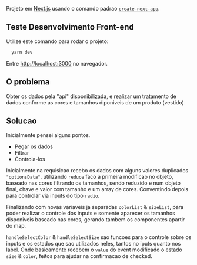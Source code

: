 Projeto em [Next.js](https://nextjs.org/) usando o comando padrao [`create-next-app`](https://github.com/vercel/next.js/tree/canary/packages/create-next-app).

## Teste Desenvolvimento Front-end

Utilize este comando para rodar o projeto:

```bash
  yarn dev
```

Entre [http://localhost:3000](http://localhost:3000) no navegador.

## O problema

Obter os dados pela "api" disponibilizada, e realizar um tratamento de dados conforme as cores e tamanhos diponiveis de um produto (vestido)

## Solucao

Inicialmente pensei alguns pontos.

  - Pegar os dados 
  - Filtrar
  - Controla-los

  Inicialmente na requisicao recebo os dados com alguns valores duplicados ```` "optionsData"````, utilizando ````reduce```` faco a primeira modificao no objeto, baseado nas cores filtrando os tamanhos, sendo reduzido e num objeto final, chave e valor com tamanho e um array de cores. Conventindo depois para controlar via inputs do tipo ``radio``.

  Finalizando com novas variaveis ja separadas ``colorList`` & ``sizeList``, para poder realizar o controle dos inputs e somente aparecer os tamanhos disponiveis baseado nas cores, gerando tambem os componentes apartir do map.

  ``handleSelectColor`` & ``handleSelectSize`` sao funcoes para o controle sobre os inputs e os estados que sao utilizados neles, tantos no iputs quanto nos label. Onde basicamente recebem o ``value`` do event modificado o estado ``size`` & ``color``, feitos para ajudar na confirmacao de checked.